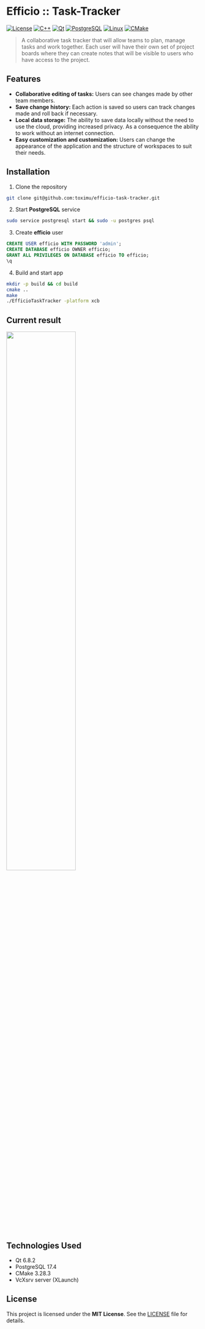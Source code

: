 # Efficio :: Task-Tracker

[![License](https://img.shields.io/badge/License-MIT-yellow?style=for-the-badge)](https://opensource.org/licenses/MIT)
[![C++](https://img.shields.io/badge/C++-00599C?style=for-the-badge&logo=c%2B%2B&logoColor=white)](https://isocpp.org/)
[![Qt](https://img.shields.io/badge/Qt-41CD52?style=for-the-badge&logo=qt&logoColor=white)](https://www.qt.io/)
[![PostgreSQL](https://img.shields.io/badge/PostgreSQL-4169E1?style=for-the-badge&logo=postgresql&logoColor=white)](https://www.postgresql.org/)
[![Linux](https://img.shields.io/badge/Linux-FCC624?style=for-the-badge&logo=linux&logoColor=black)](https://www.linux.org/)
[![CMake](https://img.shields.io/badge/CMake-064F8C?style=for-the-badge&logo=cmake&logoColor=white)](https://cmake.org/)

> A collaborative task tracker that will allow teams to plan, manage tasks and work together. Each user will have their own set of project boards where they can create notes that will be visible to users who have access to the project.

## Features

- **Collaborative editing of tasks:** Users can see changes made by other team members.
- **Save change history:** Each action is saved so users can track changes made and roll back if necessary.
- **Local data storage:** The ability to save data locally without the need to use the cloud, providing increased privacy. As a consequence the ability to work without an internet connection.
- **Easy customization and customization:** Users can change the appearance of the application and the structure of workspaces to suit their needs.

## Installation

1. Clone the repository

```bash
git clone git@github.com:toximu/efficio-task-tracker.git
```

2. Start **PostgreSQL** service

```bash
sudo service postgresql start && sudo -u postgres psql
```

3. Create **efficio** user

```SQL
CREATE USER efficio WITH PASSWORD 'admin';
CREATE DATABASE efficio OWNER efficio;
GRANT ALL PRIVILEGES ON DATABASE efficio TO efficio;
\q
```

4. Build and start app

```bash
mkdir -p build && cd build
cmake ..
make
./EfficioTaskTracker -platform xcb
```

## Current result

<img src="https://github.com/user-attachments/assets/d96f5bbd-fe0d-4c7f-b438-cd2de27ec1b6" width="60%"/>


## Technologies Used
- Qt 6.8.2
- PostgreSQL 17.4
- CMake 3.28.3
- VcXsrv server (XLaunch)

## License

This project is licensed under the **MIT License**. See the [LICENSE](https://github.com/toximu/efficio-task-tracker/blob/main/LICENSE) file for details.
